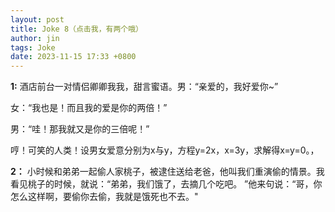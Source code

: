 ```yaml
---
layout: post
title: Joke 8（点击我，有两个哦）
author: jin
tags: Joke
date: 2023-11-15 17:33 +0800
---
```


**1:**
酒店前台一对情侣卿卿我我，甜言蜜语。男：“亲爱的，我好爱你~”

女：“我也是！而且我的爱是你的两倍！”

男：“哇！那我就又是你的三倍呢！”

哼！可笑的人类！设男女爱意分别为x与y，方程y=2x，x=3y，求解得x=y=0。，

**2：**
小时候和弟弟一起偷人家桃子，被逮住送给老爸，他叫我们重演偷的情景。我看见桃子的时候，就说：“弟弟，我们饿了，去摘几个吃吧。
”他来句说：“哥，你怎么这样啊，要偷你去偷，我就是饿死也不去。"
